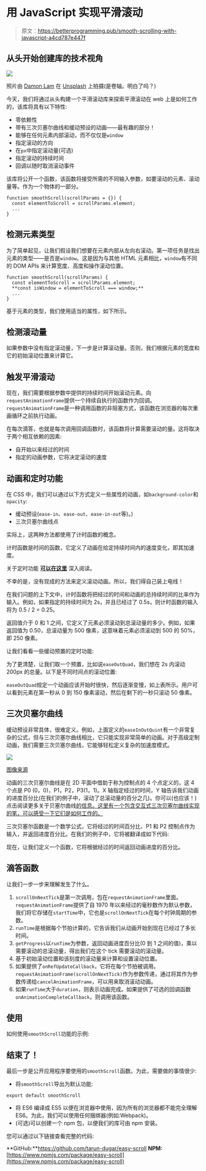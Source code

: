 # 用 JavaScript 实现平滑滚动

> 原文：<https://betterprogramming.pub/smooth-scrolling-with-javascript-a4cd787e447f>

## 从头开始创建库的技术视角

![](img/5e8e64c394e0b80ffc37a75307998eed.png)

照片由 [Damon Lam](https://unsplash.com/photos/5-ckoJTWhrc?utm_source=unsplash&utm_medium=referral&utm_content=creditCopyText) 在 [Unsplash](https://unsplash.com/search/photos/scroll?utm_source=unsplash&utm_medium=referral&utm_content=creditCopyText) 上拍摄(是卷轴。明白了吗？)

今天，我们将通过从头构建一个平滑滚动库来探索平滑滚动在 web 上是如何工作的，该库将具有以下特性:

*   零依赖性
*   带有三次贝塞尔曲线和缓动预设的动画——最有趣的部分！
*   能够在任何元素内部滚动，而不仅仅是`window`
*   指定滚动的方向
*   在`px`中指定滚动量(可选)
*   指定滚动的持续时间
*   回调以随时取消滚动事件

该库将公开一个函数，该函数将接受所需的不同输入参数，如要滚动的元素、滚动量等。作为一个物体的一部分。

```
function smoothScroll(scrollParams = {}) {
  const elementToScroll = scrollParams.element;
  ...
}
```

## **检测元素类型**

为了简单起见，让我们假设我们想要在元素内部从左向右滚动。第一项任务是找出元素的类型——是否是`window`。这是因为与其他 HTML 元素相比，`window`有不同的 DOM APIs 来计算宽度、高度和操作滚动位置。

```
function smoothScroll(scrollParams) {
  const elementToScroll = scrollParams.element;
  **const isWindow = elementToScroll === window;**
  ...
}
```

基于元素的类型，我们使用适当的属性，如下所示。

## **检测滚动量**

如果参数中没有指定滚动量，下一步是计算滚动量。否则，我们根据元素的宽度和它的初始滚动位置来计算它。

## 触发平滑滚动

现在，我们需要根据参数中提供的持续时间开始滚动元素。向`requestAnimationFrame`提供一个持续自执行的函数作为回调。`requestAnimationFrame`是一种调用函数的非阻塞方式，该函数在浏览器的每次重画循环之前执行动画。

在每次滴答，也就是每次调用回调函数时，该函数将计算需要滚动的量。这将取决于两个相互依赖的因素:

*   自开始以来经过的时间
*   指定的动画参数，它将决定滚动的速度

## **动画和定时功能**

在 CSS 中，我们可以通过以下方式定义一些属性的动画，如`background-color`和`opacity`:

*   缓动预设(`ease-in`、`ease-out`、`ease-in-out`等)。)
*   三次贝塞尔曲线点

实际上，这两种方法都使用了计时函数的概念。

计时函数是时间的函数，它定义了动画在给定持续时间内的速度变化，即其加速度。

关于定时功能 [**可以在这里**](https://tympanus.net/codrops/css_reference/timing-function_value/) 深入阅读。

不幸的是，没有现成的方法来定义滚动动画。所以，我们得自己装上电线！

在我们问题的上下文中，计时函数将把经过的时间和动画的总持续时间的比率作为输入。例如，如果指定的持续时间为 2s，并且已经过了 0.5s，则计时函数的输入将为 0.5 / 2 = 0.25。

返回值介于 0 和 1 之间，它定义了元素必须滚动到总滚动量的多少。例如，如果返回值为 0.50，总滚动量为 500 像素，这意味着元素必须滚动到 500 的 50%，即 250 像素。

让我们看看一些缓动预置的定时功能:

为了更清楚，让我们取一个预置，比如说`easeOutQuad`，我们想在 2s 内滚动 200px 的总量。以下是不同时间点的滚动位置:

`easeOutQuad`规定一个动画应该开始时很快，然后逐渐变慢，如上表所示。用户可以看到元素在第一秒从 0 到 150 像素滚动，然后在剩下的一秒只滚动 50 像素。

## 三次贝塞尔曲线

缓动预设非常具体，很难定义。例如，上面定义的`easeInOutQuint`有一个非常复杂的公式，但与三次贝塞尔曲线相比，它只能实现非常简单的动画。对于高级定制动画，我们需要三次贝塞尔曲线，它能够轻松定义复杂的加速度模式。

![](img/c71f42d60abd3ada27e5c57aae6985c0.png)

[图像来源](https://buildingvts.com/mathematical-intuition-behind-bezier-curves-2ea4e9645681)

动画的三次贝塞尔曲线是在 2D 平面中借助于称为控制点的 4 个点定义的，这 4 个点是 P0 (0，0)，P1，P2，P3(1，1)。X 轴指定经过的时间，Y 轴告诉我们动画的进度百分比(在我们的例子中，滚动了总滚动量的百分之几)。你可以(也应该！)点击阅读更多关于贝塞尔曲线[的信息。这里有一个包含交互式三次贝塞尔曲线实现的笔，可以感受一下它们是如何工作的。](https://www.smashingmagazine.com/2014/04/understanding-css-timing-functions/)

三次贝塞尔函数是一个数学公式，它将经过的时间百分比、P1 和 P2 控制点作为输入，并返回进度百分比。在我们的例子中，它将被翻译成如下代码:

现在，让我们定义一个函数，它将根据经过的时间返回动画进度的百分比。

## 滴答函数

让我们一步一步来理解发生了什么。

1.  `scrollOnNextTick`是第一次调用，包在`requestAnimationFrame`里面。`requestAnimationFrame`提供了自 1970 年以来经过的毫秒数作为默认参数，我们将它存储在`startTime`中，它也是`scrollOnNextTick`在每个时钟周期的参数。
2.  `runTime`是根据每个节拍计算的，它告诉我们从动画开始到现在已经过了多长时间。
3.  `getProgress`以`runTime`为参数，返回动画进度百分比(0 到 1 之间的值)，乘以需要滚动的总滚动量，得出我们在这个 tick 需要滚动的滚动量。
4.  基于初始滚动位置和该刻度的滚动量来计算和设置滚动位置。
5.  如果提供了`onRefUpdateCallback`，它将在每个节拍被调用。`requestAnimationFrame(scrollOnNextTick)`作为参数传递，通过将其作为参数传递给`cancelAnimationFrame`，可以用来取消滚动动画。
6.  如果`runTime`大于`duration`，则表示动画完成。如果提供了可选的回调函数`onAnimationCompleteCallback`，则调用该函数。

## 使用

如何使用`smoothScroll`功能的示例:

## 结束了！

最后一步是公开应用程序要使用的`smoothScroll`函数。为此，需要做的事情很少:

*   将`smoothScroll`导出为默认功能:

```
export default smoothScroll
```

*   将 ES6 编译成 ES5 以便在浏览器中使用，因为所有的浏览器都不能完全理解 ES6。为此，我们可以使用任何捆绑器(例如:Webpack)。
*   (可选)可以创建一个 npm 包，以便我们的库可由 npm 安装。

您可以通过以下链接查看完整的代码:

**GitHub:**https://github.com/tarun-dugar/easy-scroll
**NPM:**[https://www.npmjs.com/package/easy-scroll](https://www.npmjs.com/package/easy-scroll)